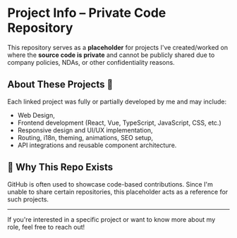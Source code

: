 # Project Info – Private Code Repository

This repository serves as a **placeholder** for projects I've created/worked on where the **source code is private** and cannot be publicly shared due to company policies, NDAs, or other confidentiality reasons.

## About These Projects 🌟

Each linked project was fully or partially developed by me and may include:
- Web Design,
- Frontend development (React, Vue, TypeScript, JavaScript, CSS, etc.)
- Responsive design and UI/UX implementation,
- Routing, i18n, theming, animations, SEO setup,
- API integrations and reusable component architecture.

## 📌 Why This Repo Exists
GitHub is often used to showcase code-based contributions. Since I'm unable to share certain repositories, this placeholder acts as a reference for such projects.

---

If you're interested in a specific project or want to know more about my role, feel free to reach out!
